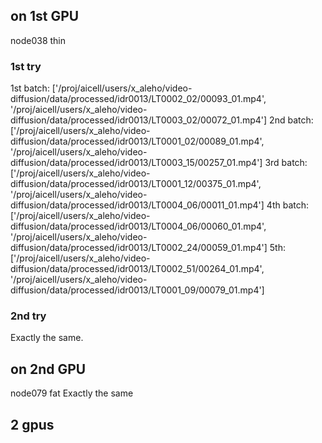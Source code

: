 ## on 1st GPU
node038 thin

### 1st try
1st batch:
['/proj/aicell/users/x_aleho/video-diffusion/data/processed/idr0013/LT0002_02/00093_01.mp4',
 '/proj/aicell/users/x_aleho/video-diffusion/data/processed/idr0013/LT0003_02/00072_01.mp4']
2nd batch:
['/proj/aicell/users/x_aleho/video-diffusion/data/processed/idr0013/LT0001_02/00089_01.mp4', '/proj/aicell/users/x_aleho/video-diffusion/data/processed/idr0013/LT0003_15/00257_01.mp4']
3rd batch:
['/proj/aicell/users/x_aleho/video-diffusion/data/processed/idr0013/LT0001_12/00375_01.mp4', '/proj/aicell/users/x_aleho/video-diffusion/data/processed/idr0013/LT0004_06/00011_01.mp4']
4th batch:
['/proj/aicell/users/x_aleho/video-diffusion/data/processed/idr0013/LT0004_06/00060_01.mp4', '/proj/aicell/users/x_aleho/video-diffusion/data/processed/idr0013/LT0002_24/00059_01.mp4']
5th:
['/proj/aicell/users/x_aleho/video-diffusion/data/processed/idr0013/LT0002_51/00264_01.mp4', '/proj/aicell/users/x_aleho/video-diffusion/data/processed/idr0013/LT0001_09/00079_01.mp4']

### 2nd try
Exactly the same. 

## on 2nd GPU
node079 fat
Exactly the same

## 2 gpus
